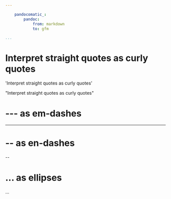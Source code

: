 ```yaml
---

    pandocomatic_:
        pandoc:
            from: markdown
            to: gfm

...
```


# Interpret straight quotes as curly quotes

'Interpret straight quotes as curly quotes'

"Interpret straight quotes as curly quotes"

# --- as em-dashes

---

# -- as en-dashes

--

# ... as ellipses

...
